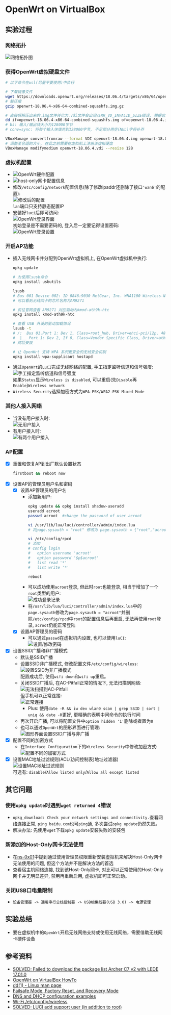 # OpenWrt on VirtualBox
## 实验过程
### 网络拓扑
![网络拓扑图](img/topology.jpg)
### 获得OpenWrt虚拟硬盘文件
```bash
# 以下命令在wsl(尽量不要使用)中执行

# 下载镜像文件
wget https://downloads.openwrt.org/releases/18.06.4/targets/x86/64/openwrt-18.06.4-x86-64-combined-squashfs.img.gz # 也可以直接前往官网下载
# 解压缩
gzip openwrt-18.06.4-x86-64-combined-squashfs.img.gz

# 直接将解压出来的.img文件转化为.vdi文件会出现VERR_VD_INVALID_SIZE错误, 根据官方安装教程的解决方案, 需要先用dd(主要功能为转换和复制文件)填充
dd if=openwrt-18.06.4-x86-64-combined-squashfs.img of=openwrt-18.06.4.img bs=128000 conv=sync
# bs: 输入/输出块大小为128000字节
# conv=sync: 将每个输入块填充到128000字节, 不足部分用空(NUL)字符补齐

VBoxManage convertfromraw --format VDI openwrt-18.06.4.img openwrt-18.06.4.vdi
# 调整至合适的大小, 在此之前需要在虚拟机上注册该虚拟硬盘
VBoxManage modifymedium openwrt-18.06.4.vdi --resize 128
```
### 虚拟机配置
- ![OpenWrt硬件配置](img/openwrt-network.jpg)
- ![host-only网卡配置信息](img/host-only-settings.jpg)
- 修改`/etc/config/network`配置信息(除了修改ipaddr还删除了接口`'wan6'`的配置):<br>
  ![修改后的配置](img/network-settings.jpg)<br>
  `lan`端口只支持静态配置IP
- 安装好`luci`后即可访问:<br>
  ![OpenWrt登录界面](img/openwrt-login-page.jpg)<br>
  初始登录是不需要密码的, 登入后一定要记得设置密码:<br>
  ![OpenWrt登录设置](img/openwrt-admin-settings.jpg)
### 开启AP功能
- 插入无线网卡并分配到OpenWrt虚拟机上, 在OpenWrt虚拟机中执行:
  ```bash
  opkg update

  # 为使用lsusb命令
  opkg install usbutils

  lsusb
  # Bus 001 Device 002: ID 0846:9030 NetGear, Inc. WNA1100 Wireless-N 150 [Atheros AR9271]
  # 可以看到无线网卡的芯片名称为AR9271

  # 前往官网查看 AR9271 对应驱动为kmod-ath9k-htc
  opkg install kmod-ath9k-htc

  # 查看 USB 外设的驱动加载情况
  lsusb -t
  # /:  Bus 01.Port 1: Dev 1, Class=root_hub, Driver=ehci-pci/12p, 480M
  #  |__ Port 1: Dev 2, If 0, Class=Vendor Specific Class, Driver=ath9k_htc, 480M
  # 成功安装

  # 让 OpenWrt 支持 WPA 系列更安全的无线安全机制
  opkg install wpa-supplicant hostapd
  ```
- 通过`OpenWrt`的`LuCI`完成无线网络的配置, 手工指定监听信道和信号强度:<br>
  ![手工指定监听信道和信号强度](img/general-setup.jpg)<br>如果`Status`显示`Wireless is disabled`, 可以重启(先`Disable`再`Enable`)`Wireless network`
- `Wireless Security`选择加密方式为`WPA-PSK/WPA2-PSK Mixed Mode`
### 其他人接入网络
- 当没有用户接入时:<br>
  ![无用户接入](img/wireless-none.jpg)
- 有用户接入时:<br>
  ![有两个用户接入](img/wireless-associations.jpg)
### AP配置
- [x] 重置和恢复AP到出厂默认设置状态
  ```bash
  firstboot && reboot now
  ```
- [x] 设置AP的管理员用户名和密码
  - [x] 设置AP管理员的用户名
    - 添加新用户:
      ```bash
      opkg update && opkg install shadow-useradd
      useradd acroot
      passwd acroot  #change the password of user acroot

      vi /usr/lib/lua/luci/controller/admin/index.lua
      # 将page.sysauth = "root" 修改为 page.sysauth = {"root","acroot"}

      vi /etc/config/rpcd
      # 添加
      # config login
      #   option username 'acroot'
      #   option password '$p$acroot'
      #   list read '*'
      #   list write '*'

      reboot
      ```
    - 可以成功使用`acroot`登录, 但此时`root`也能登录, 相当于增加了一个`root`类型的用户:<br>
      ![成功登录记录](img/acroot-success-login.jpg)
    - 将`/usr/lib/lua/luci/controller/admin/index.lua`中的`page.sysauth`修改为`page.sysauth = "acroot"`并删除`/etc/config/rpcd`中`root`的配置信息后再重启, 无法再使用`root`登录, `acroot`仍能正常登陆
  - [x] 设置AP管理员的密码
    - 可以通过`passwd`在虚拟机内设置, 也可以使用`luCI`:<br>
      ![设置/修改密码](img/admin-passwd.jpg)
- [x] 设置SSID广播和非广播模式
  - 默认是SSID广播
  - 设置SSID非广播模式, 修改配置文件`/etc/config/wireless`:<br>
    ![设置SSID为非广播模式](img/set-ssid-not-broadcast.jpg)<br>
    配置成功后, 使用`wifi down`和`wifi up`重启。
  - 关闭SSID广播后, 在AC-Pitfall正常的情况下, 无法扫描到网络:<br>
    ![无法扫描到AC-Pitfall](img/no-ac-pitfall.jpg)<br>
    但手机可以正常连接:<br>
    ![正常连接](img/ac-pitfall-connected.jpg)
    - Plus: 使用`date -R && iw dev wlan0 scan | grep SSID | sort | uniq && date -R`更好, 更精确的表明中间命令的执行时间
  - 再次开启广播, 可以将配置文件中`option hidden '1'`删除或者置为`0`
  - 也可以通过`OpenWrt`的图形界面进行管理:<br>
    ![图形界面设置SSID广播与非广播](img/hide-esside.jpg)
- [x] 配置不同的加密方式
  - 在`Interface Configuration`下的`Wireless Security`中修改加密方式:<br>
    ![配置不同的加密方式](img/ap-encryption.jpg)
- [x] 设置MAC地址过滤规则(ACL(访问控制表)地址过滤器)
  ![设置MAC地址过滤规则](img/MAC-Address-Filter.jpg)<br>
  可选有: `disable`/`Allow listed only`/`Allow all except listed`
## 其它问题
### 使用`opkg update`时遇到`wget returned 4`错误
- `opkg_download: Check your network settings and connectivity.`查看网络连接正常, `ping baidu.com`也可`ping`通, 多次尝试`opkg update`仍然失败。
- 解决办法: 先使用`wget`下载`opkg update`安装失败的安装包
### 新添加的Host-Only网卡无法使用
- 在[ns-0x01](https://github.com/CUCCS/2019-NS-Public-YanhuiJessica/tree/ns0x01/ns-0x01#gateway-debian)中提到通过使用管理员权限重新安装虚拟机来解决Host-Only网卡无法使用的问题, 但这个方法并不是解决方法的首选
- 查看宿主机网络连接, 找到该Host-Only网卡, 对比可以正常使用的Host-Only网卡并无明显差异, 禁用再重新启用, 虚拟机即可正常启动。
### 关闭USB口电量限制
- `设备管理器 -> 通用串行总线控制器 -> USB根集线器(USB 3.0) -> 电源管理`
## 实验总结
- 要在虚拟机中的`OpenWrt`开启无线网络支持或使用无线网络，需要借助无线网卡硬件设备
## 参考资料
- [SOLVED: Failed to download the package list Archer C7 v2 with LEDE 17.01.0](https://forum.openwrt.org/t/solved-failed-to-download-the-package-list-archer-c7-v2-with-lede-17-01-0/2557/5)
- [OpenWrt on VirtualBox HowTo](https://openwrt.org/docs/guide-user/virtualization/virtualbox-vm)
- [dd(1) - Linux man page](https://linux.die.net/man/1/dd)
- [Failsafe Mode, Factory Reset, and Recovery Mode](https://openwrt.org/docs/guide-user/troubleshooting/failsafe_and_factory_reset)
- [DNS and DHCP configuration examples](https://openwrt.org/docs/guide-user/base-system/dhcp_configuration)
- [Wi-Fi /etc/config/wireless](https://openwrt.org/docs/guide-user/network/wifi/basic)
- [SOLVED: LUCI add support user (in addition to root)](https://forum.openwrt.org/t/solved-luci-add-support-user-in-addition-to-root/17402)
